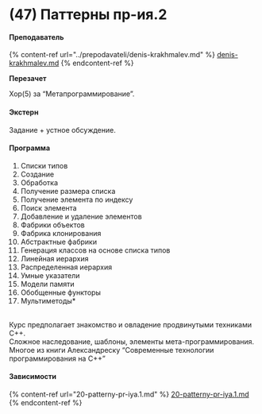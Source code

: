 # (47) Паттерны пр-ия.2

#### **Преподаватель**

{% content-ref url="../prepodavateli/denis-krakhmalev.md" %}
[denis-krakhmalev.md](../prepodavateli/denis-krakhmalev.md)
{% endcontent-ref %}

**Перезачет**

Хор(5) за “Метапрограммирование”.

#### Экстерн

Задание + устное обсуждение.

#### **Программа**&#x20;

1. &#x20;Списки типов
2. &#x20;Создание
3. &#x20;Обработка
4. &#x20;Получение размера списка
5. &#x20;Получение элемента по индексу
6. &#x20;Поиск элемента
7. &#x20;Добавление и удаление элементов
8. &#x20;Фабрики объектов
9. &#x20;Фабрика клонирования
10. &#x20;Абстрактные фабрики
11. &#x20;Генерация классов на основе списка типов
12. &#x20;Линейная иерархия
13. &#x20;Распределенная иерархия
14. &#x20;Умные указатели
15. &#x20;Модели памяти
16. &#x20;Обобщенные функторы
17. &#x20;Мультиметоды\*

\
Курс предполагает знакомство и овладение продвинутыми техниками С++.\
Сложное наследование, шаблоны, элементы мета-программирования.\
Многое из книги Александреску “Современные технологии программирования на С++”

#### Зависимости

{% content-ref url="20-patterny-pr-iya.1.md" %}
[20-patterny-pr-iya.1.md](20-patterny-pr-iya.1.md)
{% endcontent-ref %}
